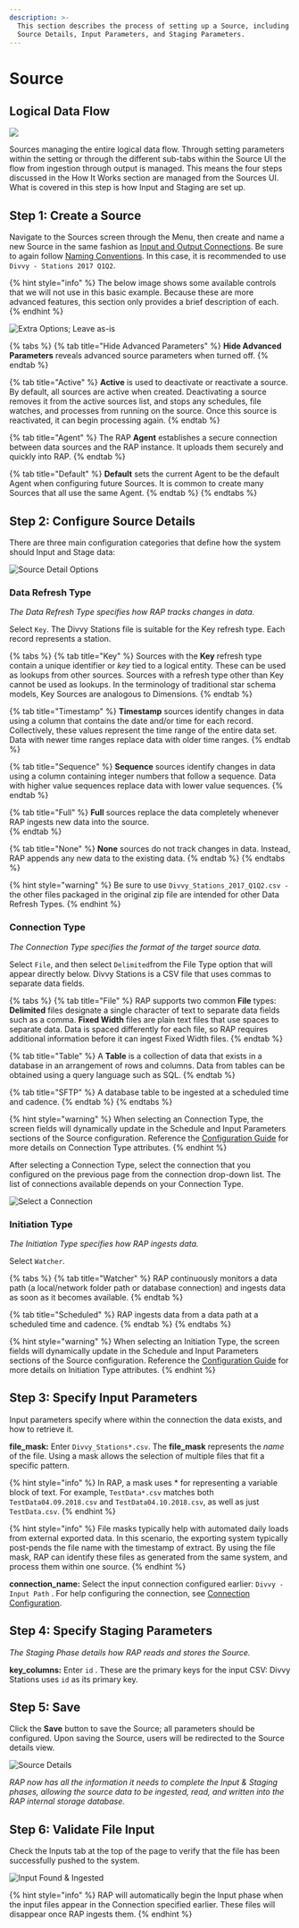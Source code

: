 ```yaml
---
description: >-
  This section describes the process of setting up a Source, including the
  Source Details, Input Parameters, and Staging Parameters.
---
```


# Source

## Logical Data Flow

![](../../.gitbook/assets/source-location.png)

Sources  managing the entire logical data flow. Through setting parameters within the setting or through the different sub-tabs within the Source UI the flow from ingestion through output is managed. This means the four steps discussed in the How It Works section are managed from the Sources UI. What is covered in this step is how Input and Staging are set up. 

## Step 1: Create a Source

Navigate to the Sources screen through the Menu, then create and name a new Source in the same fashion as [Input and Output Connections](connection.md). Be sure to again follow [Naming Conventions](source.md). In this case, it is recommended to use `Divvy - Stations 2017 Q1Q2`.

{% hint style="info" %}
The below image shows some available controls that we will not use in this basic example. Because these are more advanced features, this section only provides a brief description of each.
{% endhint %}

![Extra Options; Leave as-is](../../.gitbook/assets/screenshot_5%20%283%29.png)

{% tabs %}
{% tab title="Hide Advanced Parameters" %}
**Hide Advanced Parameters** reveals advanced source parameters when turned off.
{% endtab %}

{% tab title="Active" %}
**Active** is used to deactivate or reactivate a source. By default, all sources are active when created. Deactivating a source removes it from the active sources list, and stops any schedules, file watches, and processes from running on the source. Once this source is reactivated, it can begin processing again.
{% endtab %}

{% tab title="Agent" %}
The RAP **Agent** establishes a secure connection between data sources and the RAP instance. It uploads them securely and quickly into RAP.
{% endtab %}

{% tab title="Default" %}
**Default** sets the current Agent to be the default Agent when configuring future Sources. It is common to create many Sources that all use the same Agent.
{% endtab %}
{% endtabs %}

## Step 2: Configure Source Details

There are three main configuration categories that define how the system should Input and Stage data:

![Source Detail Options](../../.gitbook/assets/config-types.png)

### Data Refresh Type

_The Data Refresh Type specifies how RAP tracks changes in data._

Select `Key`. The Divvy Stations file is suitable for the Key refresh type. Each record represents a station.

{% tabs %}
{% tab title="Key" %}
Sources with the **Key** refresh type contain a unique identifier or _key_ tied to a logical entity. These can be used as lookups from other sources. Sources with a refresh type other than Key cannot be used as lookups. In the terminology of traditional star schema models, Key Sources are analogous to Dimensions.
{% endtab %}

{% tab title="Timestamp" %}
**Timestamp** sources identify changes in data using a column that contains the date and/or time for each record. Collectively, these values represent the time range of the entire data set. Data with newer time ranges replace data with older time ranges.
{% endtab %}

{% tab title="Sequence" %}
**Sequence** sources identify changes in data using a column containing integer numbers that follow a sequence. Data with higher value sequences replace data with lower value sequences.
{% endtab %}

{% tab title="Full" %}
**Full** sources replace the data completely whenever RAP ingests new data into the source.  
{% endtab %}

{% tab title="None" %}
**None** sources do not track changes in data. Instead, RAP appends any new data to the existing data.
{% endtab %}
{% endtabs %}

{% hint style="warning" %}
Be sure to use `Divvy_Stations_2017_Q1Q2.csv -`the other files packaged in the original zip file are intended for other Data Refresh Types.
{% endhint %}

### Connection Type

_The Connection Type specifies the format of the target source data._

Select `File`, and then select `Delimited`from the File Type option that will appear directly below. Divvy Stations is a CSV file that uses commas to separate data fields.

{% tabs %}
{% tab title="File" %}
RAP supports two common **File** types: **Delimited** files designate a single character of text to separate data fields such as a comma. **Fixed Width** files are plain text files that use spaces to separate data. Data is spaced differently for each file, so RAP requires additional information before it can ingest Fixed Width files.
{% endtab %}

{% tab title="Table" %}
A **Table** is a collection of data that exists in a database in an arrangement of rows and columns. Data from tables can be obtained using a query language such as SQL.
{% endtab %}

{% tab title="SFTP" %}
A database table to be ingested at a scheduled time and cadence.
{% endtab %}
{% endtabs %}

{% hint style="warning" %}
When selecting an Connection Type, the screen fields will dynamically update in the Schedule and Input Parameters sections of the Source configuration. Reference the [Configuration Guide]() for more details on Connection Type attributes.
{% endhint %}

After selecting a Connection Type, select the connection that you configured on the previous page from the connection drop-down list. The list of connections available depends on your Connection Type.

![Select a Connection](../../.gitbook/assets/connection-dropdown.png)

### **Initiation Type**

_The Initiation Type specifies how RAP ingests data._

Select `Watcher`.

{% tabs %}
{% tab title="Watcher" %}
RAP continuously monitors a data path \(a local/network folder path or database connection\) and ingests data as soon as it becomes available.
{% endtab %}

{% tab title="Scheduled" %}
RAP ingests data from a data path at a scheduled time and cadence.
{% endtab %}
{% endtabs %}

{% hint style="warning" %}
When selecting an Initiation Type, the screen fields will dynamically update in the Schedule and Input Parameters sections of the Source configuration. Reference the [Configuration Guide]() for more details on Initiation Type attributes.
{% endhint %}

## **Step 3: Specify Input Parameters**

Input parameters specify where within the connection the data exists, and how to retrieve it.

**file\_mask:** Enter `Divvy_Stations*.csv`. The **file\_mask** represents the _name_ of the file. Using a mask allows the selection of multiple files that fit a specific pattern.

{% hint style="info" %}
In RAP, a mask uses \* for representing a variable block of text. For example, `TestData*.csv` matches both `TestData04.09.2018.csv` and `TestData04.10.2018.csv`, as well as just `TestData.csv`.
{% endhint %}

{% hint style="info" %}
File masks typically help with automated daily loads from external exported data. In this scenario, the exporting system typically post-pends the file name with the timestamp of extract. By using the file mask, RAP can identify these files as generated from the same system, and process them within one source.
{% endhint %}

**connection\_name:** Select the input connection configured earlier: `Divvy - Input Path` . For help configuring the connection, see [Connection Configuration](connection.md).

## **Step 4: Specify Staging Parameters**

_The Staging Phase details how RAP reads and stores the Source._

**key\_columns:** Enter `id` . These are the primary keys for the input CSV: Divvy Stations uses `id` as its primary key.

## Step 5: Save

Click the **Save** button to save the Source; all parameters should be configured. Upon saving the Source, users will be redirected to the Source details view.

![Source Details](../../.gitbook/assets/step-5-save.png)

_RAP now has all the information it needs to complete the Input & Staging phases, allowing the source data to be ingested, read, and written into the RAP internal storage database._ 

## Step 6: Validate File Input

Check the Inputs tab at the top of the page to verify that the file has been successfully pushed to the system.

![Input Found &amp; Ingested](../../.gitbook/assets/rap-6-inputs-update.png)

{% hint style="info" %}
RAP will automatically begin the Input phase when the input files appear in the Connection specified earlier. These files will disappear once RAP ingests them.
{% endhint %}

